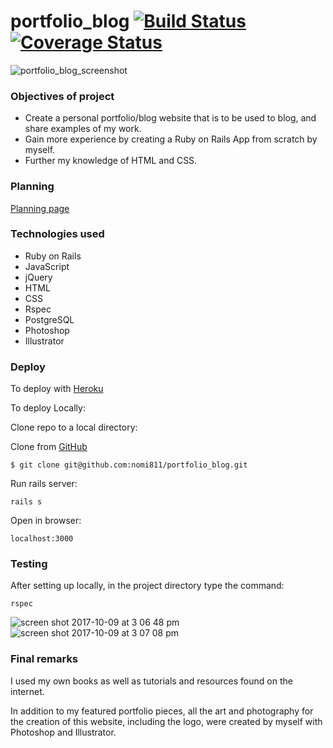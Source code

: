 # portfolio_blog    [![Build Status](https://travis-ci.org/nomi811/portfolio_blog.svg?branch=master)](https://travis-ci.org/nomi811/portfolio_blog)   [![Coverage Status](https://coveralls.io/repos/github/nomi811/portfolio_blog/badge.svg?branch=master)](https://coveralls.io/github/nomi811/portfolio_blog?branch=master)

![portfolio_blog_screenshot](https://user-images.githubusercontent.com/17016297/31353631-db525ed0-acf8-11e7-9b8e-183d98c0910b.png)

### Objectives of project

- Create a personal portfolio/blog website that is to be used to blog, and share examples of my work.
- Gain more experience by creating a Ruby on Rails App from scratch by myself.
- Further my knowledge of HTML and CSS.

### Planning

[Planning page](https://github.com/nomi811/portfolio_blog/blob/master/planning.md)

### Technologies used

- Ruby on Rails
- JavaScript
- jQuery
- HTML
- CSS
- Rspec
- PostgreSQL
- Photoshop
- Illustrator

### Deploy

To deploy with [Heroku](http://nomivos.herokuapp.com/)

To deploy Locally:

Clone repo to a local directory:

Clone from [GitHub](https://github.com/nomi811/portfolio_blog)
```
$ git clone git@github.com:nomi811/portfolio_blog.git
```

Run rails server:
```
rails s
```

Open in browser:
```
localhost:3000
```

### Testing

After setting up locally, in the project directory type the command:
```
rspec
```

![screen shot 2017-10-09 at 3 06 48 pm](https://user-images.githubusercontent.com/17016297/31356447-a9b6ccfc-ad03-11e7-9753-e90479397e0b.png)
![screen shot 2017-10-09 at 3 07 08 pm](https://user-images.githubusercontent.com/17016297/31356453-acbbcb50-ad03-11e7-9930-34d7c67eb041.png)

### Final remarks

I used my own books as well as tutorials and resources found on the internet.

In addition to my featured portfolio pieces, all the art and photography for the creation of this website, including the logo, were created by myself with Photoshop and Illustrator.
